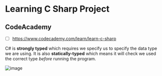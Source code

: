 # Learning C Sharp Project
      
## CodeAcademy

- [ ] https://www.codecademy.com/learn/learn-c-sharp

C# is **strongly typed** which requires we specify us to specify the data type we are using. It is also **statically-typed** which means it will check we used the correct type *before* running the program.

![image](https://user-images.githubusercontent.com/1566236/56460281-5da29800-636e-11e9-89ee-2cb73f71d185.png)

